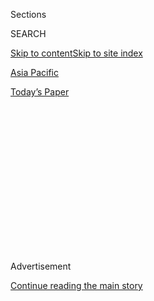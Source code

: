 <div id="app">

<div>

<div>

<div>

<div class="NYTAppHideMasthead css-1q2w90k e1suatyy0">

<div class="section css-ui9rw0 e1suatyy2">

<div class="css-eph4ug er09x8g0">

<div class="css-6n7j50">

</div>

<span class="css-1dv1kvn">Sections</span>

<div class="css-10488qs">

<span class="css-1dv1kvn">SEARCH</span>

</div>

[Skip to content](#site-content)[Skip to site index](#site-index)

</div>

<div id="masthead-section-label" class="css-1wr3we4 eaxe0e00">

[Asia
Pacific](https://www.nytimes3xbfgragh.onion/section/world/asia)

</div>

<div class="css-10698na e1huz5gh0">

</div>

</div>

<div id="masthead-bar-one" class="section hasLinks css-15hmgas e1csuq9d3">

<div class="css-uqyvli e1csuq9d0">

</div>

<div class="css-1uqjmks e1csuq9d1">

</div>

<div class="css-9e9ivx">

[](https://myaccount.nytimes3xbfgragh.onion/auth/login?response_type=cookie&client_id=vi)

</div>

<div class="css-1bvtpon e1csuq9d2">

[Today’s
Paper](https://www.nytimes3xbfgragh.onion/section/todayspaper)

</div>

</div>

</div>

</div>

<div data-aria-hidden="false">

<div id="site-content" data-role="main">

<div>

<div class="css-1aor85t" style="opacity:0.000000001;z-index:-1;visibility:hidden">

<div class="css-1hqnpie">

<div class="css-epjblv">

<span class="css-17xtcya">[Asia
Pacific](/section/world/asia)</span><span class="css-x15j1o">|</span><span class="css-fwqvlz">South
Korean Villagers Protest Plans for U.S. Missile Defense
System</span>

</div>

<div class="css-k008qs">

<div class="css-1iwv8en">

<span class="css-18z7m18"></span>

<div>

</div>

</div>

<span class="css-1n6z4y">https://nyti.ms/29WS2pK</span>

<div class="css-1705lsu">

<div class="css-4xjgmj">

<div class="css-4skfbu" data-role="toolbar" data-aria-label="Social Media Share buttons, Save button, and Comments Panel with current comment count" data-testid="share-tools">

  - 
  - 
  - 
  - 
    
    <div class="css-6n7j50">
    
    </div>

  - 

</div>

</div>

</div>

</div>

</div>

</div>

<div class="css-13pd83m">

</div>

<div id="top-wrapper" class="css-1sy8kpn">

<div id="top-slug" class="css-l9onyx">

Advertisement

</div>

[Continue reading the main
story](#after-top)

<div class="ad top-wrapper" style="text-align:center;height:100%;display:block;min-height:250px">

<div id="top" class="place-ad" data-position="top" data-size-key="top">

</div>

</div>

<div id="after-top">

</div>

</div>

<div id="sponsor-wrapper" class="css-1hyfx7x">

<div id="sponsor-slug" class="css-19vbshk">

Supported by

</div>

[Continue reading the main
story](#after-sponsor)

<div id="sponsor" class="ad sponsor-wrapper" style="text-align:center;height:100%;display:block">

</div>

<div id="after-sponsor">

</div>

</div>

<div class="css-1vkm6nb ehdk2mb0">

# South Korean Villagers Protest Plans for U.S. Missile Defense System

</div>

<div class="css-79elbk" data-testid="photoviewer-wrapper">

<div class="css-z3e15g" data-testid="photoviewer-wrapper-hidden">

</div>

<div class="css-1a48zt4 ehw59r15" data-testid="photoviewer-children">

![<span class="css-16f3y1r e13ogyst0" data-aria-hidden="true">Thousands
of residents in the town of Seongju, South Korea, on Wednesday holding
up banners opposing the deployment of the Terminal High-Altitude Area
Defense system
there.</span><span class="css-cnj6d5 e1z0qqy90" itemprop="copyrightHolder"><span class="css-1ly73wi e1tej78p0">Credit...</span><span><span>Yonhap,
via Agence France-Presse — Getty
Images</span></span></span>](https://static01.graylady3jvrrxbe.onion/images/2016/07/14/world/14KOREA-web1/14KOREA-web1-articleLarge.jpg?quality=75&auto=webp&disable=upscale)

</div>

</div>

<div class="css-xt80pu e12qa4dv0">

<div class="css-18e8msd">

<div class="css-vp77d3 epjyd6m0">

<div class="css-1baulvz">

By [<span class="css-1baulvz last-byline" itemprop="name">Choe
Sang-Hun</span>](http://www.nytimes3xbfgragh.onion/by/choe-sang-hun)

</div>

</div>

  - July 13,
    2016

  - 
    
    <div class="css-4xjgmj">
    
    <div class="css-d8bdto" data-role="toolbar" data-aria-label="Social Media Share buttons, Save button, and Comments Panel with current comment count" data-testid="share-tools">
    
      - 
      - 
      - 
      - 
        
        <div class="css-6n7j50">
        
        </div>
    
      - 
    
    </div>
    
    </div>

</div>

</div>

<div class="section meteredContent css-1r7ky0e" name="articleBody" itemprop="articleBody">

<div class="css-1fanzo5 StoryBodyCompanionColumn">

<div class="css-53u6y8">

SEOUL, South Korea — South Korea announced on Wednesday that a rural
southern county would be the site of an advanced American missile
defense battery, the planned deployment of which has angered China and
North Korea — and, now, thousands of local residents, who demonstrated
against the plan.

Villagers rallied under a sweltering sun to condemn the choice of their
county, Seongju, which is about 135 miles southeast of Seoul, the
capital, for [the so-called Terminal High-Altitude Area Defense
system](http://www.nytimes3xbfgragh.onion/2016/07/08/world/asia/south-korea-and-us-agree-to-deploy-missile-defense-system.html),
known as Thaad. South Korea and the United States say the powerful
missile and radar system is needed to defend the country, and American
forces stationed here, against North Korean missiles, but residents fear
it will threaten their health and ruin their agricultural economy.

“We oppose Thaad with our lives\!” the residents chanted, holding
banners that bore the same slogan. Local political leaders, wearing red
headbands, [wrote the same vow in
blood](http://www.yonhapnews.co.kr/society/2016/07/13/0701000000AKR20160713113900053.HTML?template=2087)
after cutting their fingers, a dramatic form of protest that has a long
history in South Korea. Some of the politicians and protest leaders also
began a hunger strike.

“If we lose our precious land to Thaad, [we will be ashamed before our
ancestors and
posterity,](http://www.yonhapnews.co.kr/society/2016/07/13/0701000000AKR20160713113900053.HTML?template=2087)”
Kim Hang-gon, who oversees the Seongju county government, told the
crowd, many of them aging melon farmers, according to the news agency
Yonhap. The county, which has a population of about 50,000, provides 60
percent of all melons sold in South Korea.

</div>

</div>

<div class="css-1fanzo5 StoryBodyCompanionColumn">

<div class="css-53u6y8">

The opposition could bode ill for the American and South Korean
militaries, which hope to install the Thaad battery by late 2017. In the
past, villagers have joined forces with environmental and political
activists to initiate [prolonged and often violent
campaigns](http://www.nytimes3xbfgragh.onion/2006/05/04/world/asia/04iht-korea.html)
against new United States military bases.

Most South Koreans support the country’s military alliance with the
United States, citing the need to deter the North. But many also fear
that any expansion of the American military presence could worsen
tensions with the North and with China, and in some cases could damage
local ways of life.

After South Korea and the United States announced [the
agreement](http://www.nytimes3xbfgragh.onion/2016/07/08/world/asia/south-korea-and-us-agree-to-deploy-missile-defense-system.html)
to deploy Thaad on Friday, local news reports mentioned Seongju and
several other towns as possible sites. Protests against Thaad have since
been held in those communities. Some demonstrators expressed concern
that hosting the system could make their towns high-priority targets for
North Korea in the event of war.

South Korea’s Defense Ministry said on Wednesday that the Thaad battery
would be installed at an existing South Korean Air Force radar and
missile base on a mountain in Seongju. The South Korean unit will be
moved elsewhere, it said.

</div>

</div>

<div class="css-1fanzo5 StoryBodyCompanionColumn">

<div class="css-53u6y8">

The deployment in Seongju will allow the Thaad system’s interceptor
missiles to protect from half to two-thirds of the country from North
Korean missiles, the ministry said. It said the radar system would be
positioned in such a way that its powerful signals would pose no threat
to human health, an assurance that villagers in Seongju did not accept.

South Koreans are divided over the Thaad system, whose deployment has
been sought for years by the United States but [angrily opposed by
China](http://www.nytimes3xbfgragh.onion/2016/07/09/world/asia/south-korea-us-thaad-china.html),
South Korea’s top trade partner. China asserts that it, not the North,
is the system’s true target, and Russia has joined Beijing in contending
that its deployment would compromise their security and worsen tensions
in the region, making it even more difficult to persuade North Korea to
end its pursuit of nuclear weapons.

On Monday, President Park Geun-hye said that the deployment “neither
targets third countries nor undermines their security interests.” But
critics of the government, including many opposition lawmakers, worry
that China will engage in economic retaliation against South Korea and
cooperate less on reining in the North’s nuclear ambitions.

“It will do more harm than good to our national interest,” a prominent
opposition leader, Moon Jae-in, said in a statement on Wednesday. He
also called on the government to submit the deployment for parliamentary
approval.

Under its deal with Washington, South Korea will provide land and build
the base for the Thaad battery, but the United States will pay for the
missile system, to be built by Lockheed Martin, as well as its
operational costs.

Some critics in South Korea found fault with the government’s choice of
Seongju as the Thaad site, noting that Seoul, with its 10 million
people, will lie outside the coverage of its intercept missiles, which
have a range of just under 125 miles. The Defense Ministry said it would
operate low-altitude Patriot missile defense systems together with Thaad
to help defend the capital.

On Monday, North Korea
[threatened](http://www.nytimes3xbfgragh.onion/2016/07/12/world/asia/north-korea-missile-defense-thaad.html)
an unspecified “physical counteraction” against the Thaad deployment,
which it said was part of an American plan to build “an Asian version of
NATO” to secure military hegemony in the region.

</div>

</div>

</div>

<div>

</div>

<div>

</div>

<div>

</div>

<div>

<div id="bottom-wrapper" class="css-1ede5it">

<div id="bottom-slug" class="css-l9onyx">

Advertisement

</div>

[Continue reading the main
story](#after-bottom)

<div id="bottom" class="ad bottom-wrapper" style="text-align:center;height:100%;display:block;min-height:90px">

</div>

<div id="after-bottom">

</div>

</div>

</div>

</div>

</div>

## Site Index

<div>

</div>

## Site Information Navigation

  - [© <span>2020</span> <span>The New York Times
    Company</span>](https://help.nytimes3xbfgragh.onion/hc/en-us/articles/115014792127-Copyright-notice)

<!-- end list -->

  - [NYTCo](https://www.nytco.com/)
  - [Contact
    Us](https://help.nytimes3xbfgragh.onion/hc/en-us/articles/115015385887-Contact-Us)
  - [Work with us](https://www.nytco.com/careers/)
  - [Advertise](https://nytmediakit.com/)
  - [T Brand Studio](http://www.tbrandstudio.com/)
  - [Your Ad
    Choices](https://www.nytimes3xbfgragh.onion/privacy/cookie-policy#how-do-i-manage-trackers)
  - [Privacy](https://www.nytimes3xbfgragh.onion/privacy)
  - [Terms of
    Service](https://help.nytimes3xbfgragh.onion/hc/en-us/articles/115014893428-Terms-of-service)
  - [Terms of
    Sale](https://help.nytimes3xbfgragh.onion/hc/en-us/articles/115014893968-Terms-of-sale)
  - [Site
    Map](https://spiderbites.nytimes3xbfgragh.onion)
  - [Help](https://help.nytimes3xbfgragh.onion/hc/en-us)
  - [Subscriptions](https://www.nytimes3xbfgragh.onion/subscription?campaignId=37WXW)

</div>

</div>

</div>

</div>

